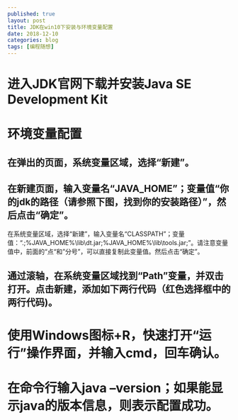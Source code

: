 ```yaml
---
published: true
layout: post
title: JDK在win10下安装与环境变量配置
date: 2018-12-10
categories: blog
tags: [编程随想]
---
```


# 进入JDK官网下载并安装Java SE Development Kit 

#              环境变量配置
## 在弹出的页面，系统变量区域，选择“新建”。

## 在新建页面，输入变量名“JAVA_HOME”；变量值“你的jdk的路径（请参照下图，找到你的安装路径）”，然后点击“确定”。

在系统变量区域，选择“新建”，输入变量名“CLASSPATH”；变量值：“.;%JAVA_HOME%\lib\dt.jar;%JAVA_HOME%\lib\tools.jar;”。请注意变量值中，前面的“点“和”分号”，可以直接复制此变量值。然后点击“确定”。

## 通过滚轴，在系统变量区域找到“Path”变量，并双击打开。点击新建，添加如下两行代码（红色选择框中的两行代码)。

# 使用Windows图标+R，快速打开“运行”操作界面，并输入cmd，回车确认。

# 在命令行输入java –version；如果能显示java的版本信息，则表示配置成功。

